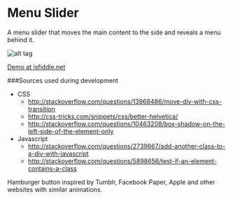 # Menu Slider

A menu slider that moves the main content to the side and reveals a menu behind it.

![alt tag](https://i.imgflip.com/ck1pq.gif)

[Demo at jsfiddle.net](http://jsfiddle.net/marcusmolchany/hjb5cwh1/1/)

###Sources used during development
* CSS  
  * http://stackoverflow.com/questions/13968486/move-div-with-css-transition  
  * http://css-tricks.com/snippets/css/better-helvetica/  
  * http://stackoverflow.com/questions/10463208/box-shadow-on-the-left-side-of-the-element-only  
* Javascript  
  * http://stackoverflow.com/questions/2739667/add-another-class-to-a-div-with-javascript  
  * http://stackoverflow.com/questions/5898656/test-if-an-element-contains-a-class  

Hamburger button inspired by Tumblr, Facebook Paper, Apple and other websites with similar animations.
